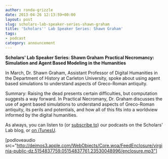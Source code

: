 ```yaml
---
author: ronda-grizzle
date: 2013-04-26 12:13:59+00:00
layout: post
slug: scholars-lab-speaker-series-shawn-graham
title: 'Scholars'' Lab Speaker Series: Shawn Graham'
tags:
- podcast
category: announcement
---
```


**Scholars' Lab Speaker Series: Shawn Graham**
**Practical Necromancy: Simulation and Agent Based Modeling in the Humanities**

In March, Dr. Shawn Graham, Assistant Professor of Digital Humanities in the Department of History at Carleton University, spoke about using agent based simulations to understand aspects of Greco-Roman antiquity.



Summary:
Raising the dead presents certain difficulties, but computation suggests a way forward. In Practical Necromany, Dr. Graham discusses the use of agent based simulations to understand aspects of Greco-Roman antiquity, its perils and potentials, and how all of this fits into a worldview informed by the digital humanities.


As always, you can listen to (or [subscribe to](https://scholarslab.org/category/podcasts/)) our podcasts on the Scholars' Lab blog, or [on iTunesU](http://itunes.apple.com/us/itunes-u/scholars-lab-speaker-series/id401906619).

[podloveaudio src="http://deimos3.apple.com/WebObjects/Core.woa/FeedEnclosure/virginia-public-dz.5154837759.05154837761.23530048996/enclosure.mp3"]
